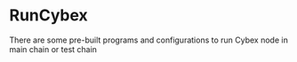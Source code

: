 # RunCybex
There are some pre-built programs and configurations to run Cybex node in main chain or test chain
